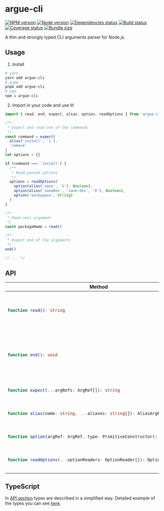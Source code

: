 # argue-cli

[![NPM version][npm]][npm-url]
[![Node version][node]][node-url]
[![Dependencies status][deps]][deps-url]
[![Build status][build]][build-url]
[![Coverage status][coverage]][coverage-url]
[![Bundle size][size]][size-url]

[npm]: https://img.shields.io/npm/v/argue-cli.svg
[npm-url]: https://www.npmjs.com/package/argue-cli

[node]: https://img.shields.io/node/v/argue-cli.svg
[node-url]: https://nodejs.org

[deps]: https://img.shields.io/librariesio/release/npm/argue-cli
[deps-url]: https://libraries.io/npm/argue-cli/tree

[build]: https://img.shields.io/github/workflow/status/TrigenSoftware/Argue/CI.svg
[build-url]: https://github.com/TrigenSoftware/Argue/actions

[coverage]: https://img.shields.io/coveralls/TrigenSoftware/Argue.svg
[coverage-url]: https://coveralls.io/r/TrigenSoftware/Argue

[size]: https://img.shields.io/bundlephobia/minzip/argue-cli
[size-url]: https://bundlephobia.com/package/argue-cli

A thin and strongly typed CLI arguments parser for Node.js.

## Usage

1. Install

```bash
# yarn
yarn add argue-cli
# pnpm
pnpm add argue-cli
# npm
npm i argue-cli
```

2. Import in your code and use it!

```ts
import { read, end, expect, alias, option, readOptions } from 'argue-cli'

/**
 * Expect and read one of the commands
 */
const command = expect(
  alias('install', 'i'),
  'remove'
)
let options = {}

if (command === 'install') {
  /**
   * Read passed options
   */
  options = readOptions(
    option(alias('save', 'S'), Boolean),
    option(alias('saveDev', 'save-dev', 'D'), Boolean),
    option('workspace', String)
  )
}

/**
 * Read next argument
 */
const packageName = read()

/**
 * Expect end of the arguments
 */
end()

/* ... */
```

## API

<table>
  <thead>
    <tr>
      <th>Method</th>
      <th>Description</th>
    </tr>
  </thead>
  <tbody>
    <tr>
<td>

```ts
function read(): string
```

</td>
<td>
  Read next argument. Throws error if no next argument.
</td>
    </tr>
    <tr>
<td>

```ts
function end(): void
```

</td>
<td>
  Expectation of the end. Throws an error if there are more arguments left.
</td>
    </tr>
    <tr>
<td>

```ts
function expect(...argRefs: ArgRef[]): string
```

</td>
<td>
  Expect one of the given arguments.
</td>
    </tr>
    <tr>
<td>

```ts
function alias(name: string, ...aliases: string[]): AliasArgRef
```

</td>
<td>
  Describe argument with aliases.
</td>
    </tr>
    <tr>
<td>

```ts
function option(argRef: ArgRef, type: PrimitiveConstructor): OptionReader
```

</td>
<td>
  Describe option with value.
</td>
    </tr>
    <tr>
<td>

```ts
function readOptions(...optionReaders: OptionReader[]): OptionResult
```

</td>
<td>
  Read options from arguments.
</td>
    </tr>
  </tbody>
</table>

## TypeScript

In [API section](#API) types are described in a simplified way. Detailed example of the types you can see [here](test/argue.test-d.ts).
